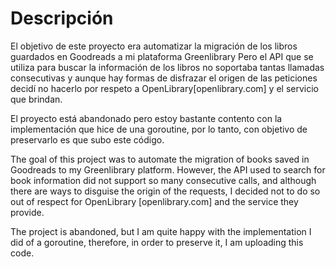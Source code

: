 # Descripción

El objetivo de este proyecto era automatizar la migración de los libros guardados en Goodreads a mi plataforma Greenlibrary
Pero el API que se utiliza para buscar la información de los libros no soportaba tantas llamadas consecutivas y aunque hay formas de
disfrazar el origen de las peticiones decidí no hacerlo por respeto a OpenLibrary[openlibrary.com] y el servicio que brindan.

El proyecto está abandonado pero estoy bastante contento con la implementación que hice de una goroutine, por lo tanto, con objetivo de preservarlo es que
subo este código.

The goal of this project was to automate the migration of books saved in Goodreads to my Greenlibrary platform. However,
the API used to search for book information did not support so many consecutive calls, and although there are ways to disguise the origin of the requests,
I decided not to do so out of respect for OpenLibrary [openlibrary.com] and the service they provide.

The project is abandoned, but I am quite happy with the implementation I did of a goroutine, therefore, in order to preserve it, I am uploading this code.
